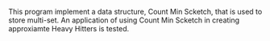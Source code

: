 This program implement a data structure, Count Min Scketch, that is used to store multi-set. An application of using Count Min Scketch in creating approxiamte Heavy Hitters is tested.